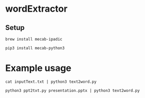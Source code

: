 # wordExtractor

## Setup

```
brew install mecab-ipadic
```

```
pip3 install mecab-python3
```

# Example usage

```
cat inputText.txt | python3 text2word.py
```

```
python3 ppt2txt.py presentation.pptx | python3 text2word.py
```
